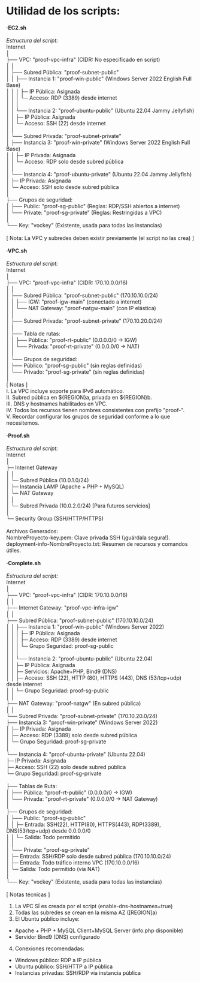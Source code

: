 # Utilidad de los scripts: <br>
**·EC2.sh** <br>
<br>
*Estructura del script:* <br>
Internet <br>
│ <br>
├── VPC: "proof-vpc-infra" (CIDR: No especificado en script) <br>
│ │ <br>
│ ├── Subred Pública: "proof-subnet-public" <br>
│ │ ├── Instancia 1: "proof-win-public" (Windows Server 2022 English Full Base) <br>
│ │ │ ├─ IP Pública: Asignada <br>
│ │ │ └─ Acceso: RDP (3389) desde internet <br>
│ │ │ <br>
│ │ └── Instancia 2: "proof-ubuntu-public" (Ubuntu 22.04 Jammy Jellyfish) <br>
│ │ ├─ IP Pública: Asignada <br>
│ │ └─ Acceso: SSH (22) desde internet <br>
│ │ <br>
│ └── Subred Privada: "proof-subnet-private" <br>
│ ├── Instancia 3: "proof-win-private" (Windows Server 2022 English Full Base) <br>
│ │ ├─ IP Privada: Asignada <br>
│ │ └─ Acceso: RDP solo desde subred pública <br>
│ │ <br>
│ └── Instancia 4: "proof-ubuntu-private" (Ubuntu 22.04 Jammy Jellyfish) <br>
│ ├─ IP Privada: Asignada <br>
│ └─ Acceso: SSH solo desde subred pública <br>
│ <br>
├── Grupos de seguridad: <br>
│ ├── Public: "proof-sg-public" (Reglas: RDP/SSH abiertos a internet) <br>
│ └── Private: "proof-sg-private" (Reglas: Restringidas a VPC) <br>
│ <br>
└── Key: "vockey" (Existente, usada para todas las instancias) <br>
<br>
[ Nota: La VPC y subredes deben existir previamente (el script no las crea) ] <br>
<br>
**·VPC.sh** <br>
<br>
*Estructura del script:* <br>
Internet <br>
│ <br>
├── VPC: "proof-vpc-infra" (CIDR: 170.10.0.0/16) <br>
│ │ <br>
│ ├── Subred Pública: "proof-subnet-public" (170.10.10.0/24) <br>
│ │ ├── IGW: "proof-igw-main" (conectado a internet) <br>
│ │ └── NAT Gateway: "proof-natgw-main" (con IP elástica) <br>
│ │ <br>
│ ├── Subred Privada: "proof-subnet-private" (170.10.20.0/24) <br>
│ │ <br>
│ ├── Tabla de rutas: <br>
│ │ ├── Pública: "proof-rt-public" (0.0.0.0/0 → IGW) <br>
│ │ └── Privada: "proof-rt-private" (0.0.0.0/0 → NAT) <br>
│ │ <br>
│ └── Grupos de seguridad: <br>
│ ├── Público: "proof-sg-public" (sin reglas definidas) <br>
│ └── Privado: "proof-sg-private" (sin reglas definidas) <br>
│ <br>
[ Notas ] <br>
I. La VPC incluye soporte para IPv6 automático. <br>
II. Subred pública en ${REGION}a, privada en ${REGION}b. <br>
III. DNS y hostnames habilitados en VPC. <br>
IV. Todos los recursos tienen nombres consistentes con prefijo "proof-". <br>
V. Recordar configurar los grupos de seguridad conforme a lo que necesitemos. <br>
<br>
**·Proof.sh** <br>
<br>
*Estructura del script:* <br>
Internet <br>
│ <br>
├─ Internet Gateway <br>
│ │ <br>
│ └─ Subred Pública (10.0.1.0/24) <br>
│ ├─ Instancia LAMP (Apache + PHP + MySQL) <br>
│ └─ NAT Gateway <br>
│ │ <br>
│ └─ Subred Privada (10.0.2.0/24) [Para futuros servicios] <br>
│ <br>
└─ Security Group (SSH/HTTP/HTTPS) <br>
<br>
Archivos Generados: <br>
NombreProyecto-key.pem: Clave privada SSH (¡guárdala segura!). <br>
deployment-info-NombreProyecto.txt: Resumen de recursos y comandos útiles. <br>
<br>
**·Complete.sh** <br>
<br>
*Estructura del script:* <br>
Internet <br>
│ <br>
├── VPC: "proof-vpc-infra" (CIDR: 170.10.0.0/16) <br>
│ │ <br>
├── Internet Gateway: "proof-vpc-infra-igw" <br>
│ │ <br>
├── Subred Pública: "proof-subnet-public" (170.10.10.0/24) <br>
│ │ ├── Instancia 1: "proof-win-public" (Windows Server 2022) <br>
│ │ │ ├─ IP Pública: Asignada <br>
│ │ │ ├─ Acceso: RDP (3389) desde internet <br>
│ │ │ └─ Grupo Seguridad: proof-sg-public <br>
│ │ │ <br>
│ │ └── Instancia 2: "proof-ubuntu-public" (Ubuntu 22.04) <br>
│ │ ├─ IP Pública: Asignada <br>
│ │ ├─ Servicios: Apache+PHP, Bind9 (DNS) <br>
│ │ ├─ Acceso: SSH (22), HTTP (80), HTTPS (443), DNS (53/tcp+udp) desde internet <br>
│ │ └─ Grupo Seguridad: proof-sg-public <br>
│ │ <br>
├── NAT Gateway: "proof-natgw" (En subred pública) <br>
│ │ <br>
└── Subred Privada: "proof-subnet-private" (170.10.20.0/24) <br>
├── Instancia 3: "proof-win-private" (Windows Server 2022) <br>
│ ├─ IP Privada: Asignada <br>
│ ├─ Acceso: RDP (3389) solo desde subred pública <br>
│ └─ Grupo Seguridad: proof-sg-private <br>
│ <br>
└── Instancia 4: "proof-ubuntu-private" (Ubuntu 22.04) <br>
├─ IP Privada: Asignada <br>
├─ Acceso: SSH (22) solo desde subred pública <br>
└─ Grupo Seguridad: proof-sg-private <br>
<br>
├── Tablas de Ruta: <br>
│ ├── Pública: "proof-rt-public" (0.0.0.0/0 → IGW) <br>
│ └── Privada: "proof-rt-private" (0.0.0.0/0 → NAT Gateway) <br>
│ <br>
├── Grupos de seguridad: <br>
│ ├── Public: "proof-sg-public" <br>
│ │ ├─ Entrada: SSH(22), HTTP(80), HTTPS(443), RDP(3389), DNS(53/tcp+udp) desde 0.0.0.0/0 <br>
│ │ └─ Salida: Todo permitido <br>
│ │ <br>
│ └── Private: "proof-sg-private" <br>
│ ├─ Entrada: SSH/RDP solo desde subred pública (170.10.10.0/24) <br>
│ ├─ Entrada: Todo tráfico interno VPC (170.10.0.0/16) <br>
│ └─ Salida: Todo permitido (via NAT) <br>
│ <br>
└── Key: "vockey" (Existente, usada para todas las instancias) <br>
<br>
[ Notas técnicas ] <br>
1. La VPC SÍ es creada por el script (enable-dns-hostnames=true) <br>
2. Todas las subredes se crean en la misma AZ ([REGION]a) <br>
3. El Ubuntu público incluye: <br>
- Apache + PHP + MySQL Client+MySQL Server (info.php disponible) <br>
- Servidor Bind9 (DNS) configurado <br>
4. Conexiones recomendadas: <br>
- Windows público: RDP a IP pública <br>
- Ubuntu público: SSH/HTTP a IP pública <br>
- Instancias privadas: SSH/RDP via instancia pública <br>
